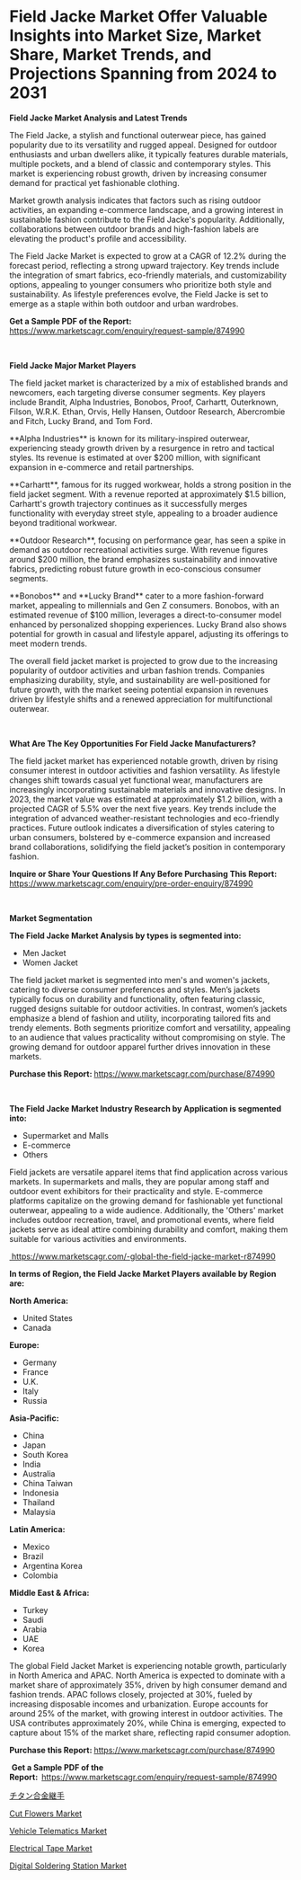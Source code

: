 <p><h1>Field Jacke Market Offer Valuable Insights into Market Size, Market Share, Market Trends, and Projections Spanning from 2024 to 2031</h1></p><p><strong>Field Jacke Market Analysis and Latest Trends</strong></p>
<p><p>The Field Jacke, a stylish and functional outerwear piece, has gained popularity due to its versatility and rugged appeal. Designed for outdoor enthusiasts and urban dwellers alike, it typically features durable materials, multiple pockets, and a blend of classic and contemporary styles. This market is experiencing robust growth, driven by increasing consumer demand for practical yet fashionable clothing. </p><p>Market growth analysis indicates that factors such as rising outdoor activities, an expanding e-commerce landscape, and a growing interest in sustainable fashion contribute to the Field Jacke's popularity. Additionally, collaborations between outdoor brands and high-fashion labels are elevating the product's profile and accessibility. </p><p>The Field Jacke Market is expected to grow at a CAGR of 12.2% during the forecast period, reflecting a strong upward trajectory. Key trends include the integration of smart fabrics, eco-friendly materials, and customizability options, appealing to younger consumers who prioritize both style and sustainability. As lifestyle preferences evolve, the Field Jacke is set to emerge as a staple within both outdoor and urban wardrobes.</p></p>
<p><strong>Get a Sample PDF of the Report:&nbsp;</strong> <a href="https://www.marketscagr.com/enquiry/request-sample/874990">https://www.marketscagr.com/enquiry/request-sample/874990</a></p>
<p>&nbsp;</p>
<p><strong>Field Jacke Major Market Players</strong></p>
<p><p>The field jacket market is characterized by a mix of established brands and newcomers, each targeting diverse consumer segments. Key players include Brandit, Alpha Industries, Bonobos, Proof, Carhartt, Outerknown, Filson, W.R.K. Ethan, Orvis, Helly Hansen, Outdoor Research, Abercrombie and Fitch, Lucky Brand, and Tom Ford.</p><p>**Alpha Industries** is known for its military-inspired outerwear, experiencing steady growth driven by a resurgence in retro and tactical styles. Its revenue is estimated at over $200 million, with significant expansion in e-commerce and retail partnerships.</p><p>**Carhartt**, famous for its rugged workwear, holds a strong position in the field jacket segment. With a revenue reported at approximately $1.5 billion, Carhartt's growth trajectory continues as it successfully merges functionality with everyday street style, appealing to a broader audience beyond traditional workwear.</p><p>**Outdoor Research**, focusing on performance gear, has seen a spike in demand as outdoor recreational activities surge. With revenue figures around $200 million, the brand emphasizes sustainability and innovative fabrics, predicting robust future growth in eco-conscious consumer segments.</p><p>**Bonobos** and **Lucky Brand** cater to a more fashion-forward market, appealing to millennials and Gen Z consumers. Bonobos, with an estimated revenue of $100 million, leverages a direct-to-consumer model enhanced by personalized shopping experiences. Lucky Brand also shows potential for growth in casual and lifestyle apparel, adjusting its offerings to meet modern trends.</p><p>The overall field jacket market is projected to grow due to the increasing popularity of outdoor activities and urban fashion trends. Companies emphasizing durability, style, and sustainability are well-positioned for future growth, with the market seeing potential expansion in revenues driven by lifestyle shifts and a renewed appreciation for multifunctional outerwear.</p></p>
<p>&nbsp;</p>
<p><strong>What Are The Key Opportunities For Field Jacke Manufacturers?</strong></p>
<p><p>The field jacket market has experienced notable growth, driven by rising consumer interest in outdoor activities and fashion versatility. As lifestyle changes shift towards casual yet functional wear, manufacturers are increasingly incorporating sustainable materials and innovative designs. In 2023, the market value was estimated at approximately $1.2 billion, with a projected CAGR of 5.5% over the next five years. Key trends include the integration of advanced weather-resistant technologies and eco-friendly practices. Future outlook indicates a diversification of styles catering to urban consumers, bolstered by e-commerce expansion and increased brand collaborations, solidifying the field jacket’s position in contemporary fashion.</p></p>
<p><strong>Inquire or Share Your Questions If Any Before Purchasing This Report:</strong> <a href="https://www.marketscagr.com/enquiry/pre-order-enquiry/874990">https://www.marketscagr.com/enquiry/pre-order-enquiry/874990</a></p>
<p>&nbsp;</p>
<p><strong>Market Segmentation</strong></p>
<p><strong>The Field Jacke Market Analysis by types is segmented into:</strong></p>
<p><ul><li>Men Jacket</li><li>Women Jacket</li></ul></p>
<p><p>The field jacket market is segmented into men's and women's jackets, catering to diverse consumer preferences and styles. Men’s jackets typically focus on durability and functionality, often featuring classic, rugged designs suitable for outdoor activities. In contrast, women’s jackets emphasize a blend of fashion and utility, incorporating tailored fits and trendy elements. Both segments prioritize comfort and versatility, appealing to an audience that values practicality without compromising on style. The growing demand for outdoor apparel further drives innovation in these markets.</p></p>
<p><strong>Purchase this Report:&nbsp;</strong><a href="https://www.marketscagr.com/purchase/874990">https://www.marketscagr.com/purchase/874990</a></p>
<p>&nbsp;</p>
<p><strong>The Field Jacke Market Industry Research by Application is segmented into:</strong></p>
<p><ul><li>Supermarket and Malls</li><li>E-commerce</li><li>Others</li></ul></p>
<p><p>Field jackets are versatile apparel items that find application across various markets. In supermarkets and malls, they are popular among staff and outdoor event exhibitors for their practicality and style. E-commerce platforms capitalize on the growing demand for fashionable yet functional outerwear, appealing to a wide audience. Additionally, the 'Others' market includes outdoor recreation, travel, and promotional events, where field jackets serve as ideal attire combining durability and comfort, making them suitable for various activities and environments.</p></p>
<p><a href="https://www.marketscagr.com/-global-the-field-jacke-market-r874990">&nbsp;https://www.marketscagr.com/-global-the-field-jacke-market-r874990</a></p>
<p><strong>In terms of Region, the Field Jacke Market Players available by Region are:</strong></p>
<p>
    <p> <strong> North America: </strong>
        <ul>
            <li>United States</li>
            <li>Canada</li>
        </ul>
        </p> 
    <p> <strong> Europe: </strong>
        <ul>
            <li>Germany</li>
            <li>France</li>
            <li>U.K.</li>
            <li>Italy</li>
            <li>Russia</li>
        </ul>
        </p> 
    <p> <strong> Asia-Pacific: </strong>
        <ul>
            <li>China</li>
            <li>Japan</li>
            <li>South Korea</li>
            <li>India</li>
            <li>Australia</li>
            <li>China Taiwan</li>
            <li>Indonesia</li>
            <li>Thailand</li>
            <li>Malaysia</li>
        </ul>
        </p> 
    <p> <strong> Latin America: </strong>
        <ul>
            <li>Mexico</li>
            <li>Brazil</li>
            <li>Argentina Korea</li>
            <li>Colombia</li>
        </ul>
        </p> 
    <p> <strong> Middle East & Africa: </strong>
        <ul>
            <li>Turkey</li>
            <li>Saudi</li>
            <li>Arabia</li>
            <li>UAE</li>
            <li>Korea</li>
        </ul>
    </p>
    </p>
<p><p>The global Field Jacket Market is experiencing notable growth, particularly in North America and APAC. North America is expected to dominate with a market share of approximately 35%, driven by high consumer demand and fashion trends. APAC follows closely, projected at 30%, fueled by increasing disposable incomes and urbanization. Europe accounts for around 25% of the market, with growing interest in outdoor activities. The USA contributes approximately 20%, while China is emerging, expected to capture about 15% of the market share, reflecting rapid consumer adoption.</p></p>
<p><strong>Purchase this Report: </strong><a href="https://www.marketscagr.com/purchase/874990">https://www.marketscagr.com/purchase/874990</a></p>
<p>&nbsp;<strong>Get a Sample PDF of the Report:&nbsp;&nbsp;</strong><a href="https://www.marketscagr.com/enquiry/request-sample/874990">https://www.marketscagr.com/enquiry/request-sample/874990</a></p>
<p><strong></strong></p>
<p><p><a href="https://medium.com/@claudekozey2023/%E3%82%B0%E3%83%AD%E3%83%BC%E3%83%90%E3%83%AB%E3%83%81%E3%82%BF%E3%83%B3%E5%90%88%E9%87%91%E3%83%95%E3%82%A3%E3%83%83%E3%83%86%E3%82%A3%E3%83%B3%E3%82%B0%E5%B8%82%E5%A0%B4%E3%81%AF-2024%E5%B9%B4%E3%81%8B%E3%82%892031%E5%B9%B4%E3%81%BE%E3%81%A7%E3%81%AE%E6%9C%9F%E9%96%93%E3%81%AB%E3%81%8A%E3%81%84%E3%81%A68-7-%E3%81%AE%E5%B9%B4%E5%B9%B3%E5%9D%87%E6%88%90%E9%95%B7%E7%8E%87-cagr-%E3%81%A7%E6%88%90%E9%95%B7%E3%81%99%E3%82%8B%E3%81%A8%E4%BA%88%E6%B8%AC%E3%81%95%E3%82%8C%E3%81%A6%E3%81%84%E3%81%BE%E3%81%99-1fca882d62a8?postPublishedType=initial">チタン合金継手</a></p><p><a href="https://medium.com/@qutalagahv/the-global-cut-flowers-market-is-at-the-forefront-of-innovation-driving-rapid-industry-evolution-30d890c63540">Cut Flowers Market</a></p><p><a href="https://medium.com/@qutalagahv/the-market-for-vehicle-telematics-market-is-examined-in-this-report-along-with-the-factors-that-1f73d143a297">Vehicle Telematics Market</a></p><p><a href="https://issuu.com/reportprime-2/docs/electrical-tape-market-size-2030.pp_eb4ae887419564">Electrical Tape Market</a></p><p><a href="https://www.linkedin.com/pulse/digital-soldering-station-market-emerging-trends-future-prospects-fiaie?trackingId=KPZElaGASzKjrfmIoXIMwg%3D%3D">Digital Soldering Station Market</a></p></p>